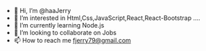- 👋 Hi, I’m @haaJerry
- 👀 I’m interested in Html,Css,JavaScript,React,React-Bootstrap ....
- 🌱 I’m currently learning Node.js
- 💞️ I’m looking to collaborate on Jobs
- 📫 How to reach me fjerry79@gmail.com

<!---
haaJerry/haaJerry is a ✨ special ✨ repository because its `README.md` (this file) appears on your GitHub profile.
You can click the Preview link to take a look at your changes.
--->
